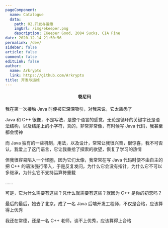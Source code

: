 ```yaml
---
pageComponent: 
  name: Catalogue
  data: 
    path: 02.开发与运维
    imgUrl: /img/ekeeper.png
    description: EKeeper Good, 2084 Sucks, CIA Fine
date: 2020-12-14 21:50:56
permalink: /dev/
sidebar: false
article: false
comment: false
editLink: false
author: 
  name: Arkrypto
  link: https://github.com/Arkrypto
title: 开发与运维
---
```


<center><h4>卷尼玛</h4></center>

我在第一次接触 Java 时便被它深深吸引，对我来说，它太熟悉了

Java 和 C++ 很像，不是写法，是整个语言的感觉，无论是循环的关键字还是语法结构，以及结尾上的小字符，真的，非常非常像，有时候写 Java 代码，我甚至都会愣神

而 Java 独有的一些机制，用法，以及设计，常常让我很兴奋，很惊喜，我不可否认，我爱上了这门语言，它让我重拾了探索的欲望，恢复了学习的热情

但我很容易陷入一个怪圈，因为它们太像，我常常在写 Java 代码时便不由自主的把 C++ 的语法强行带入，于是反复发问，为什么它会没有指针，为什么它不可以多继承，为什么它不支持运算符重载

……

可是，它为什么需要有这些？凭什么就需要有这些？就因为 C++ 是你的初恋吗？

最后的最后，她去了北京，成了一名 Java 后端开发工程师，不仅是合格，应该算得上优秀

我还在常德，还是一名 C++ 老师，谈不上优秀，应该算得上合格
